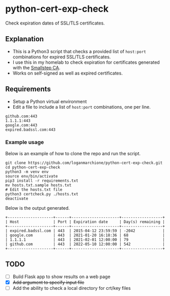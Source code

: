 # python-cert-exp-check

Check expiration dates of SSL/TLS certificates.

## Explanation

  - This is a Python3 script that checks a provided list of `host:port` combinations for expired SSL/TLS certificates.
  - I use this in my homelab to check expiration for certificates generated with the [Smallstep CA](https://smallstep.com/certificates/).
  - Works on self-signed as well as expired certificates.

## Requirements

  - Setup a Python virtual environment
  - Edit a file to include a list of `host:port` combinations, one per line.
```
github.com:443
1.1.1.1:443
google.com:443
expired.badssl.com:443
```

### Example usage

Below is an example of how to clone the repo and run the script.
```
git clone https://github.com/loganmarchione/python-cert-exp-check.git
cd python-cert-exp-check
python3 -m venv env
source env/bin/activate 
pip3 install -r requirements.txt
mv hosts.txt.sample hosts.txt
# Edit the hosts.txt file
python3 certcheck.py ./hosts.txt
deactivate
```

Below is the output generated.
```
+--------------------+------+---------------------+------------------+
| Host               | Port | Expiration date     | Day(s) remaining |
+--------------------+------+---------------------+------------------+
| expired.badssl.com | 443  | 2015-04-12 23:59:59 | -2042            |
| google.com         | 443  | 2021-01-20 16:18:36 | 68               |
| 1.1.1.1            | 443  | 2021-02-01 12:00:00 | 79               |
| github.com         | 443  | 2022-05-10 12:00:00 | 542              |
+--------------------+------+---------------------+------------------+
```

## TODO
- [ ] Build Flask app to show results on a web page
- [x] ~~Add argument to specify input file~~
- [ ] Add the ability to check a local directory for crt/key files

